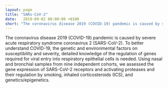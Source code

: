 ```yaml
---
layout: page
title: "SARs-CoV-2"
date:   2019-09-02 00:00:00 +0100
short: "The coronavirus disease 2019 (COVID-19) pandemic is caused by severe acute respiratory syndrome coronavirus 2 (SARS-CoV-2). To better understand COVID-19, the genetic and environmental factors on susceptibility and severity, detailed knowledge of the regulation of genes required for viral entry into respiratory epithelial cells is needed."
---
```

The coronavirus disease 2019 (COVID-19) pandemic is caused by severe acute respiratory syndrome coronavirus 2 (SARS-CoV-2). To better understand COVID-19, the genetic and environmental factors on susceptibility and severity, detailed knowledge of the regulation of genes required for viral entry into respiratory epithelial cells is needed.
Using nasal and bronchial samples from nine independent cohorts, we assessed the gene expression of SARS-CoV-2 receptors and activating proteases and their regulation by smoking, inhaled corticosteroids (ICS), and genetics/epigenetics.
